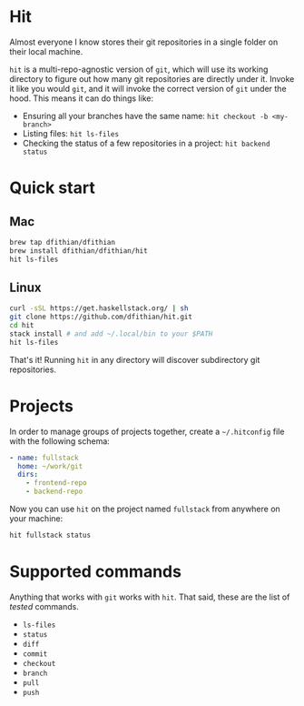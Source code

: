 # Hit

Almost everyone I know stores their git repositories in a single folder on their local machine.

`hit` is a multi-repo-agnostic version of `git`, which will use its working directory to figure out how many git
repositories are directly under it. Invoke it like you would `git`, and it will invoke the correct version of `git`
under the hood. This means it can do things like:

* Ensuring all your branches have the same name: `hit checkout -b <my-branch>`
* Listing files: `hit ls-files`
* Checking the status of a few repositories in a project: `hit backend status`

# Quick start

## Mac

```bash
brew tap dfithian/dfithian
brew install dfithian/dfithian/hit
hit ls-files
```

## Linux

```bash
curl -sSL https://get.haskellstack.org/ | sh
git clone https://github.com/dfithian/hit.git
cd hit
stack install # and add ~/.local/bin to your $PATH
hit ls-files
```

That's it! Running `hit` in any directory will discover subdirectory git repositories.

# Projects

In order to manage groups of projects together, create a `~/.hitconfig` file with the following schema:

```yaml
- name: fullstack
  home: ~/work/git
  dirs:
    - frontend-repo
    - backend-repo
```

Now you can use `hit` on the project named `fullstack` from anywhere on your machine:

```bash
hit fullstack status
```

# Supported commands

Anything that works with `git` works with `hit`. That said, these are the list of _tested_ commands.

* `ls-files`
* `status`
* `diff`
* `commit`
* `checkout`
* `branch`
* `pull`
* `push`

